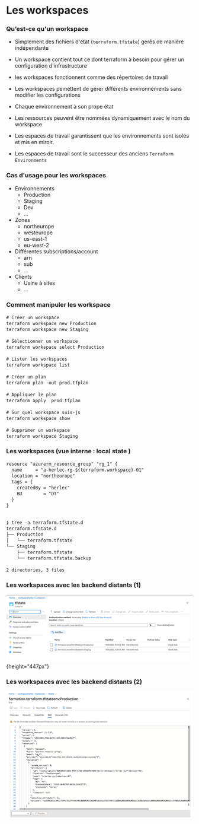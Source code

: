 # Les workspaces

### Qu’est-ce qu'un workspace

- Simplement des fichiers d'état (`terraform.tfstate`) gérés de manière indépendante
- Un workspace contient tout ce dont terraform à besoin pour gérer un configuration d'infrastructure
- les workspaces fonctionnent comme des répertoires de travail
- Les workspaces pemettent de gérer différents environnements sans modifier les configurations

- Chaque environnement à son prope état
- Les ressources peuvent être nommées dynamiquement avec le nom du workspace
- Les espaces de travail garantissent que les environnements sont isolés et mis en miroir.
- Les espaces de travail sont le successeur des anciens `Terraform Environments`


### Cas d'usage pour les workspaces

- Environnements
    - Production
    - Staging 
    - Dev 
    - ...
- Zones
    - northeurope
    - westeurope
    - us-east-1
    - eu-west-2
- Différentes subscriptions/account
  - arn
  - sub
  - ...
- Clients
  - Usine à sites
  - ...

### Comment manipuler les workspace

~~~~~~~~~~~~~~~~~~~~~~~~~~~~~~~~~~~~~~~~~~ {.zsh}
# Créer un workspace
terraform workspace new Production
terraform workspace new Staging

# Sélectionner un workspace
terraform workspace select Production

# Lister les workspaces
terraform workspace list

# Créer un plan
terraform plan -out prod.tfplan

# Appliquer le plan
terraform apply  prod.tfplan

# Sur quel workspace suis-js
terraform workspace show

# Supprimer un workspace
terraform workspace Staging

~~~~~~~~~~~~~~~~~~~~~~~~~~~~~~~~~~~~~~~~~~


### Les workspaces (vue interne : local state )

~~~~~~~~~~~~~~~~~~~~~~~~~~~~~~~~~~~~~~~~~~ {.zsh}
resource "azurerm_resource_group" "rg_1" {
  name     = "a-herlec-rg-${terraform.workspace}-01"
  location = "northeurope"
  tags = {
    createdBy = "herlec"
    BU        = "DT"
  }
}
~~~~~~~~~~~~~~~~~~~~~~~~~~~~~~~~~~~~~~~~~~


~~~~~~~~~~~~~~~~~~~~~~~~~~~~~~~~~~~~~~~~~~ {.zsh}

❯ tree -a terraform.tfstate.d
terraform.tfstate.d
├── Production
│   └── terraform.tfstate
└── Staging
    ├── terraform.tfstate
    └── terraform.tfstate.backup

2 directories, 3 files

~~~~~~~~~~~~~~~~~~~~~~~~~~~~~~~~~~~~~~~~~~


### Les workspaces avec les backend distants  (1)

![](images/terraform/workspace-remote-backend.png){height="447px"}



### Les workspaces avec les backend distants  (2)
   
![](images/terraform/workspace-remote-backend-state.png)

